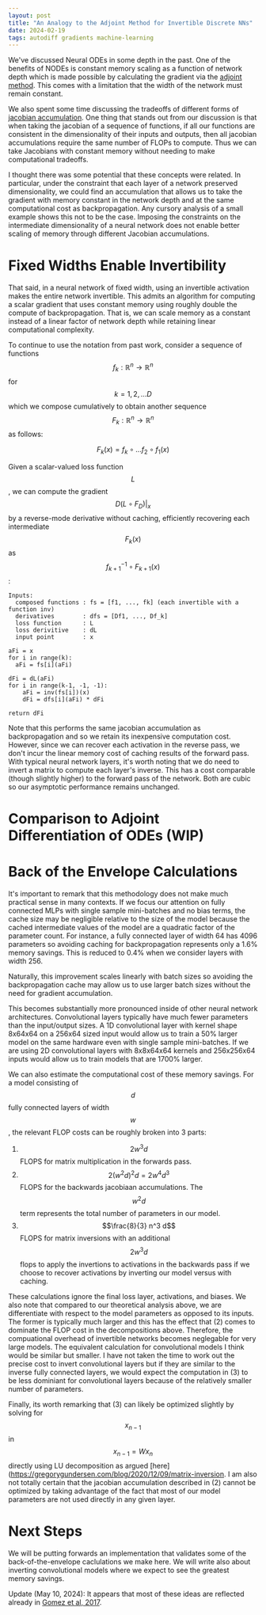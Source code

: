 ```yaml
---
layout: post
title: "An Analogy to the Adjoint Method for Invertible Discrete NNs"
date: 2024-02-19
tags: autodiff gradients machine-learning
---
```


We've discussed Neural ODEs in some depth in the past. One of the benefits of NODEs is constant memory scaling as a function of network depth which is made possible by calculating the gradient via the [adjoint method](). This comes with a limitation that the width of the network must remain constant.

We also spent some time discussing the tradeoffs of different forms of [jacobian accumulation](). One thing that stands out from our discussion is that when taking the jacobian of a sequence of functions, if all our functions are consistent in the dimensionality of their inputs and outputs, then all jacobian accumulations require the same number of FLOPs to compute. Thus we can take Jacobians with constant memory without needing to make computational tradeoffs. 

I thought there was some potential that these concepts were related. In particular, under the constraint that each layer of a network preserved dimensionality, we could find an accumulation that allows us to take the gradient with memory constant in the network depth and at the same computational cost as backpropagation. Any cursory analysis of a small example shows this not to be the case. Imposing the constraints on the intermediate dimensionality of a neural network does not enable better scaling of memory through different Jacobian accumulations.

# Fixed Widths Enable Invertibility

That said, in a neural network of fixed width, using an invertible activation makes the entire network invertible. This admits an algorithm for computing a scalar gradient that uses constant memory using roughly double the compute of backpropagation. That is, we can scale memory as a constant instead of a linear factor of network depth while retaining linear computational complexity.

To continue to use the notation from past work, consider a sequence of functions $$f_k: \mathbb{R}^n \rightarrow \mathbb{R}^n$$ for $$k = 1, 2, \ldots D$$ which we compose cumulatively to obtain another sequence $$F_k:\mathbb{R}^n \rightarrow \mathbb{R}^n$$ as follows:

$$F_k(x) = f_{k} \circ \ldots f_2 \circ f_1 (x)$$

Given a scalar-valued loss function $$L$$, we can compute the gradient $$D(L \circ F_D) \bigg\vert_x$$ by a reverse-mode derivative without caching, efficiently recovering each intermediate $$F_k(x)$$ as $$f_{k + 1}^{-1} \circ F_{k + 1} (x)$$:

```
Inputs:
  composed functions : fs = [f1, ..., fk] (each invertible with a function inv)
  derivatives        : dfs = [Df1, ..., Df_k]
  loss function      : L
  loss derivitive    : dL
  input point        : x

aFi = x
for i in range(k):
  aFi = fs[i](aFi)

dFi = dL(aFi)
for i in range(k-1, -1, -1):
    aFi = inv(fs[i])(x)
    dFi = dfs[i](aFi) * dFi

return dFi
```


Note that this performs the same jacobian accumulation as backpropagation and so we retain its inexpensive computation cost. However, since we can recover each activation in the reverse pass, we don't incur the linear memory cost of caching results of the forward pass. With typical neural network layers, it's worth noting that we do need to invert a matrix to compute each layer's inverse. This has a cost comparable (though slightly higher) to the forward pass of the network. Both are cubic so our asymptotic performance remains unchanged.

# Comparison to Adjoint Differentiation of ODEs (WIP)

# Back of the Envelope Calculations

It's important to remark that this methodology does not make much practical sense in many contexts. If we focus our attention on fully connected MLPs with single sample mini-batches and no bias terms, the cache size may be negligible relative to the size of the model because the cached intermediate values of the model are a quadratic factor of the parameter count. For instance, a fully connected layer of width 64 has 4096 parameters so avoiding caching for backpropagation represents only a 1.6% memory savings. This is reduced to 0.4% when we consider layers with width 256. 

Naturally, this improvement scales linearly with batch sizes so avoiding the backpropagation cache may allow us to use larger batch sizes without the need for gradient accumulation.

This becomes substantially more pronounced inside of other neural network architectures. Convolutional layers typically have much fewer parameters than the input/output sizes. A 1D convolutional layer with kernel shape 8x64x64 on a 256x64 sized input would allow us to train a 50% larger model on the same hardware even with single sample mini-batches. If we are using 2D convolutional layers with 8x8x64x64 kernels and 256x256x64 inputs would allow us to train models that are 1700% larger.

We can also estimate the computational cost of these memory savings. For a model consisting of $$d$$ fully connected layers of width $$w$$, the relevant FLOP costs can be roughly broken into 3 parts:

1. $$2w^3 d$$ FLOPS for matrix multiplication in the forwards pass.
2. $$2 (w^2 d)^2 d = 2 w^4 d^3$$ FLOPS for the backwards jacobiaan accumulations. The $$w^2 d$$ term represents the total number of parameters in our model.
3. $$\frac{8}{3} n^3 d$$ FLOPS for matrix inversions with an additional $$2 w^3 d$$ flops to apply the invertions to activations in the backwards pass if we choose to recover activations by inverting our model versus with caching.

These calculations ignore the final loss layer, activations, and biases. We also note that compared to our theoretical analysis above, we are differentiate with respect to the model parameters as opposed to its inputs. The former is typically much larger and this has the effect that (2) comes to dominate the FLOP cost in the decompositions above. Therefore, the compuational overhead of invertible networks becomes neglegable for very large models. The equivalent calculation for convolutional models I think would be similar but smaller. I have not taken the time to work out the precise cost to invert convolutional layers but if they are similar to the inverse fully connected layers, we would expect the computation in (3) to be less dominiant for convolutional layers because of the relatively smaller number of parameters.

Finally, its worth remarking that (3) can likely be optimized slightly by solving for $$x_{n-1}$$ in $$x_{n-1} = W x_n$$ directly using LU decomposition as argued [here](https://gregorygundersen.com/blog/2020/12/09/matrix-inversion. I am also not totally certain that the jacobian accumulation described in (2) cannot be optimized by taking advantage of the fact that most of our model parameters are not used directly in any given layer.

# Next Steps

We will be putting forwards an implementation that validates some of the back-of-the-envelope caclulations we make here. We will write also about inverting convolutional models where we expect to see the greatest memory savings.

Update (May 10, 2024): It appears that most of these ideas are reflected already in [Gomez et al, 2017](https://arxiv.org/abs/1707.04585).
